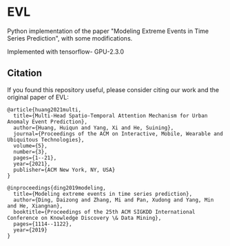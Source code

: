 # EVL
Python implementation of the paper "Modeling Extreme Events in Time Series Prediction", with some modifications.

Implemented with tensorflow-
GPU-2.3.0 

## Citation
If you found this repository useful, please consider citing our work and the original paper of EVL:

<div class="snippet-clipboard-content notranslate position-relative overflow-auto" data-snippet-clipboard-copy-content="@article{huang2021multi,
  title={Multi-Head Spatio-Temporal Attention Mechanism for Urban Anomaly Event Prediction},
  author={Huang, Huiqun and Yang, Xi and He, Suining},
  journal={Proceedings of the ACM on Interactive, Mobile, Wearable and Ubiquitous Technologies},
  volume={5},
  number={3},
  pages={1--21},
  year={2021},
  publisher={ACM New York, NY, USA}
}"><pre class="notranslate"><code>@article{huang2021multi,
  title={Multi-Head Spatio-Temporal Attention Mechanism for Urban Anomaly Event Prediction},
  author={Huang, Huiqun and Yang, Xi and He, Suining},
  journal={Proceedings of the ACM on Interactive, Mobile, Wearable and Ubiquitous Technologies},
  volume={5},
  number={3},
  pages={1--21},
  year={2021},
  publisher={ACM New York, NY, USA}
}
</code></pre></div>

<div class="snippet-clipboard-content notranslate position-relative overflow-auto" data-snippet-clipboard-copy-content="@inproceedings{ding2019modeling,
  title={Modeling extreme events in time series prediction},
  author={Ding, Daizong and Zhang, Mi and Pan, Xudong and Yang, Min and He, Xiangnan},
  booktitle={Proceedings of the 25th ACM SIGKDD International Conference on Knowledge Discovery \& Data Mining},
  pages={1114--1122},
  year={2019}
}"><pre class="notranslate"><code>@inproceedings{ding2019modeling,
  title={Modeling extreme events in time series prediction},
  author={Ding, Daizong and Zhang, Mi and Pan, Xudong and Yang, Min and He, Xiangnan},
  booktitle={Proceedings of the 25th ACM SIGKDD International Conference on Knowledge Discovery \& Data Mining},
  pages={1114--1122},
  year={2019}
}
</code></pre></div>


